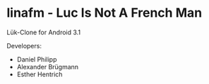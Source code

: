 # linafm - Luc Is Not A French Man

Lük-Clone for Android 3.1

Developers: 

* Daniel Philipp
* Alexander Brügmann
* Esther Hentrich
